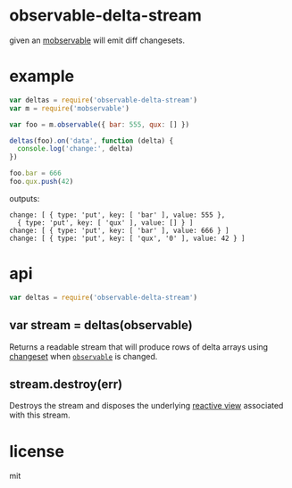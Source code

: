# observable-delta-stream

given an [mobservable](https://github.com/mweststrate/mobservable) will emit diff changesets.

# example

```js
var deltas = require('observable-delta-stream')
var m = require('mobservable')

var foo = m.observable({ bar: 555, qux: [] })

deltas(foo).on('data', function (delta) {
  console.log('change:', delta)
})

foo.bar = 666
foo.qux.push(42)
```

outputs:

```
change: [ { type: 'put', key: [ 'bar' ], value: 555 },
  { type: 'put', key: [ 'qux' ], value: [] } ]
change: [ { type: 'put', key: [ 'bar' ], value: 666 } ]
change: [ { type: 'put', key: [ 'qux', '0' ], value: 42 } ]
```

# api

```js
var deltas = require('observable-delta-stream')
```

## var stream = deltas(observable)

Returns a readable stream that will produce rows of delta arrays using [changeset](https://github.com/eugeneware/changeset) when [`observable`](https://github.com/mweststrate/mobservable/blob/4d9aad74198edb1beea1d6b54f915dd2bb6ee196/docs/refguide/observable.md) is changed. 

## stream.destroy(err)

Destroys the stream and disposes the underlying [reactive view](https://github.com/mweststrate/mobservable/blob/4d9aad74198edb1beea1d6b54f915dd2bb6ee196/docs/refguide/autorun.md) associated with this stream.

# license

mit